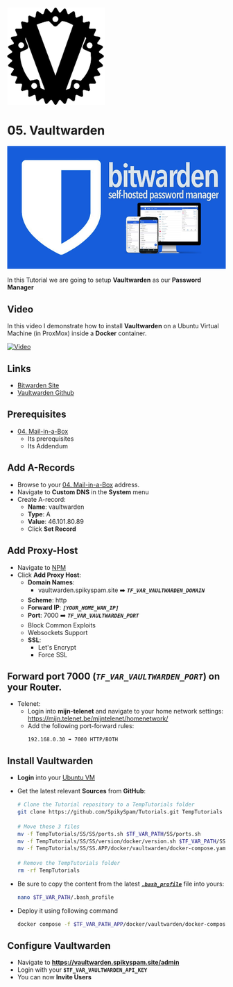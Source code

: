 ![NPM Logo](_assets/images/vaultwarden.png)
# 05. Vaultwarden

![NPM Banner](_assets/images/bw_banner.png)

In this Tutorial we are going to setup **Vaultwarden** as our **Password Manager**

## Video

In this video I demonstrate how to install **Vaultwarden** on a Ubuntu Virtual Machine (in ProxMox) inside a **Docker** container.

[![Video](_assets/images/vaultwarden-video.png)](https://youtu.be/XXXXXXXXXXXXXXXXXXXXXXX)

## Links

- [Bitwarden Site](https://bitwarden.com)
- [Vaultwarden Github](https://github.com/dani-garcia/vaultwarden)

## Prerequisites

- [04. Mail-in-a-Box](../04_mail_in_a_box/README.md)
  - Its prerequisites
  - Its Addendum

## Add A-Records

- Browse to your [04. Mail-in-a-Box](../04_mail_in_a_box/README.md) address.
- Navigate to **Custom DNS** in the **System** menu
- Create A-record:
  - **Name**: vaultwarden
  - **Type**: A
  - **Value**: 46.101.80.89
  - Click **Set Record**

## Add Proxy-Host

- Navigate to [NPM](https://spikyspam.site)
- Click **Add Proxy Host**:
  - **Domain Names**: 
    - vaultwarden.spikyspam.site ➡️ ***`TF_VAR_VAULTWARDEN_DOMAIN`***
  - **Scheme**: http
  - **Forward IP**: ***`[YOUR_HOME_WAN_IP]`***
  - **Port**: 7000 ➡️ ***`TF_VAR_VAULTWARDEN_PORT`***
  - Block Common Exploits
  - Websockets Support
  - **SSL**:
    - Let's Encrypt
    - Force SSL

## Forward port 7000 (***`TF_VAR_VAULTWARDEN_PORT`***) on your Router.

- Telenet:
  - Login into **mijn-telenet** and navigate to your home network settings:
https://mijn.telenet.be/mijntelenet/homenetwork/
  - Add the following port-forward rules:
    ```
    192.168.0.30 ➡️ 7000 HTTP/BOTH
    ```

## Install Vaultwarden

- **Login** into your [Ubuntu VM](../01_setting_up_a_cheap_home_lab_with_proxmox/018_ubuntu/README.md)
- Get the latest relevant **Sources** from **GitHub**:
  ```bash  
  # Clone the Tutorial repository to a TempTutorials folder
  git clone https://github.com/SpikySpam/Tutorials.git TempTutorials

  # Move these 3 files
  mv -f TempTutorials/SS/SS/ports.sh $TF_VAR_PATH/SS/ports.sh
  mv -f TempTutorials/SS/SS/version/docker/version.sh $TF_VAR_PATH/SS/version/docker/version.sh
  mv -f TempTutorials/SS/SS.APP/docker/vaultwarden/docker-compose.yaml $TF_VAR_PATH/SS.APP/docker/vaultwarden/docker-compose.yaml

  # Remove the TempTutorials folder
  rm -rf TempTutorials
  ```

- Be sure to copy the content from the latest [***`.bash_profile`***](../SS/.bash_profile_public) file into yours:
  ```bash
  nano $TF_VAR_PATH/.bash_profile
  ```

- Deploy it using following command
  ```bash
  docker compose -f $TF_VAR_PATH_APP/docker/vaultwarden/docker-compose.yaml up
  ```

## Configure Vaultwarden

- Navigate to **https://vaultwarden.spikyspam.site/admin**
- Login with your **`$TF_VAR_VAULTWARDEN_API_KEY`**
- You can now **Invite Users**